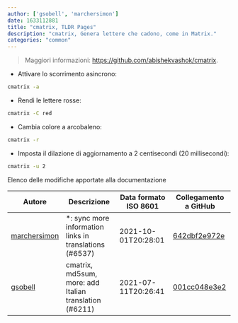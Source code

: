 ```yaml
---
author: ['gsobell', 'marchersimon']
date: 1633112881
title: "cmatrix, TLDR Pages"
description: "cmatrix, Genera lettere che cadono, come in Matrix."
categories: "common"
---
```

> Maggiori informazioni: <https://github.com/abishekvashok/cmatrix>.

- Attivare lo scorrimento asincrono:

```bash
cmatrix -a
```

- Rendi le lettere rosse:

```bash
cmatrix -C red
```

- Cambia colore a arcobaleno:

```bash
cmatrix -r
```

- Imposta il dilazione di aggiornamento a 2 centisecondi (20 millisecondi):

```bash
cmatrix -u 2
```
Elenco delle modifiche apportate alla documentazione


Autore | Descrizione | Data formato ISO 8601 | Collegamento a GitHub
------|-----|-----|-----
[marchersimon](mailto:50295997+marchersimon@users.noreply.github.com) | *: sync more information links in translations (#6537) | 2021-10-01T20:28:01 | [642dbf2e972e](https://github.com/tldr-pages/tldr/commit/642dbf2e972e388fab8c84ba3b4685fb862b6454)
[gsobell](mailto:82414189+gsobell@users.noreply.github.com) | cmatrix, md5sum, more: add Italian translation (#6211) | 2021-07-11T20:26:41 | [001cc048e3e2](https://github.com/tldr-pages/tldr/commit/001cc048e3e26e2e5535db671d58344f0b77bec8)

